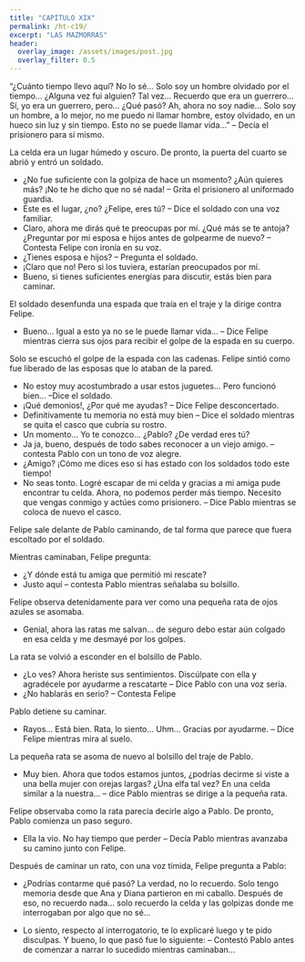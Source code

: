 ```yaml
---
title: "CAPÍTULO XIX"
permalink: /ht-c19/
excerpt: "LAS MAZMORRAS"
header:
  overlay_image: /assets/images/post.jpg
  overlay_filter: 0.5
---
```


“¿Cuánto tiempo llevo aquí? No lo sé… Solo soy un hombre olvidado por el tiempo… ¿Alguna vez fui alguien? Tal vez… Recuerdo que era un guerrero… Sí, yo era un guerrero, pero… ¿Qué pasó? Ah, ahora no soy nadie… Solo soy un hombre, a lo mejor, no me puedo ni llamar hombre, estoy olvidado, en un hueco sin luz y sin tiempo. Esto no se puede llamar vida…” – Decía el prisionero para sí mismo.

La celda era un lugar húmedo y oscuro. De pronto, la puerta del cuarto se abrió y entró un soldado.

-	¿No fue suficiente con la golpiza de hace un momento? ¿Aún quieres más? ¡No te he dicho que no sé nada! – Grita el prisionero al uniformado guardia.
-	Este es el lugar, ¿no? ¿Felipe, eres tú? – Dice el soldado con una voz familiar.
-	Claro, ahora me dirás qué te preocupas por mí. ¿Qué más se te antoja? ¿Preguntar por mi esposa e hijos antes de golpearme de nuevo? – Contesta Felipe con ironía en su voz.
-	¿Tienes esposa e hijos? – Pregunta el soldado.
-	¡Claro que no!  Pero si los tuviera, estarían preocupados por mí.
-	Bueno, si tienes suficientes energías para discutir, estás bien para caminar.

El soldado desenfunda una espada que traía en el traje y la dirige contra Felipe.

-	Bueno… Igual a esto ya no se le puede llamar vida… – Dice Felipe mientras cierra sus ojos para recibir el golpe de la espada en su cuerpo.

Solo se escuchó el golpe de la espada con las cadenas. Felipe sintió como fue liberado de las esposas que lo ataban de la pared.

-	No estoy muy acostumbrado a usar estos juguetes… Pero funcionó bien… –Dice el soldado.
-	¡Qué demonios!, ¿Por qué me ayudas? – Dice Felipe desconcertado.
-	Definitivamente tu memoria no está muy bien – Dice el soldado mientras se quita el casco que cubría su rostro.
-	Un momento… Yo te conozco… ¿Pablo? ¿De verdad eres tú?
-	Ja ja, bueno, después de todo sabes reconocer a un viejo amigo. – contesta Pablo con un tono de voz alegre.
-	¿Amigo? ¡Cómo me dices eso si has estado con los soldados todo este tiempo!
-	No seas tonto. Logré escapar de mi celda y gracias a mi amiga pude encontrar tu celda. Ahora, no podemos perder más tiempo. Necesito que vengas conmigo y actúes como prisionero. – Dice Pablo mientras se coloca de nuevo el casco.

Felipe sale delante de Pablo caminando, de tal forma que parece que fuera escoltado por el soldado.

Mientras caminaban, Felipe pregunta:

-	¿Y dónde está tu amiga que permitió mi rescate?
-	Justo aquí – contesta Pablo mientras señalaba su bolsillo.

Felipe observa detenidamente para ver como una pequeña rata de ojos azules se asomaba.

-	Genial, ahora las ratas me salvan… de seguro debo estar aún colgado en esa celda y me desmayé por los golpes.

La rata se volvió a esconder en el bolsillo de Pablo.

-	¿Lo ves? Ahora heriste sus sentimientos. Discúlpate con ella y agradécele por ayudarme a rescatarte – Dice Pablo con una voz seria.
-	¿No hablarás en serio? – Contesta Felipe

Pablo detiene su caminar.

-	Rayos… Está bien. Rata, lo siento… Uhm… Gracias por ayudarme. – Dice Felipe mientras mira al suelo.

La pequeña rata se asoma de nuevo al bolsillo del traje de Pablo.

-	Muy bien. Ahora que todos estamos juntos, ¿podrías decirme si viste a una bella mujer con orejas largas? ¿Una elfa tal vez? En una celda similar a la nuestra… – dice Pablo mientras se dirige a la pequeña rata.

Felipe observaba como la rata parecía decirle algo a Pablo. De pronto, Pablo comienza un paso seguro.

-	Ella la vio. No hay tiempo que perder – Decía Pablo mientras avanzaba su camino junto con Felipe.

Después de caminar un rato, con una voz tímida, Felipe pregunta a Pablo:

-	¿Podrías contarme qué pasó? La verdad, no lo recuerdo. Solo tengo memoria desde que Ana y Diana partieron en mi caballo. Después de eso, no recuerdo nada… solo recuerdo la celda y las golpizas donde me interrogaban por algo que no sé…

-	Lo siento, respecto al interrogatorio, te lo explicaré luego y te pido disculpas. Y bueno, lo que pasó fue lo siguiente: – Contestó Pablo antes de comenzar a narrar lo sucedido mientras caminaban…
